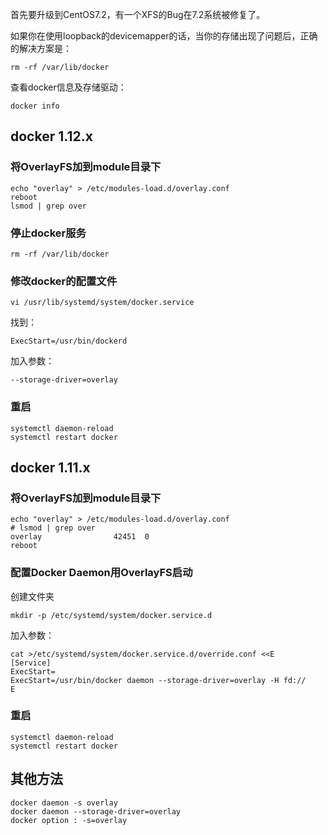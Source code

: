 
首先要升级到CentOS7.2，有一个XFS的Bug在7.2系统被修复了。

如果你在使用loopback的devicemapper的话，当你的存储出现了问题后，正确的解决方案是：

	rm -rf /var/lib/docker

查看docker信息及存储驱动：

	docker info


docker 1.12.x
---

### 将OverlayFS加到module目录下

	echo "overlay" > /etc/modules-load.d/overlay.conf
	reboot
	lsmod | grep over

### 停止docker服务

	rm -rf /var/lib/docker

### 修改docker的配置文件

	vi /usr/lib/systemd/system/docker.service

找到：

	ExecStart=/usr/bin/dockerd

加入参数：

	--storage-driver=overlay


### 重启

	systemctl daemon-reload
	systemctl restart docker


docker 1.11.x
---

### 将OverlayFS加到module目录下

	echo "overlay" > /etc/modules-load.d/overlay.conf
	# lsmod | grep over
	overlay                42451  0
	reboot

### 配置Docker Daemon用OverlayFS启动

创建文件夹

	mkdir -p /etc/systemd/system/docker.service.d
	
加入参数：

	cat >/etc/systemd/system/docker.service.d/override.conf <<E
	[Service] 
	ExecStart= 
	ExecStart=/usr/bin/docker daemon --storage-driver=overlay -H fd:// 
	E

### 重启

	systemctl daemon-reload
	systemctl restart docker


其他方法
---

	docker daemon -s overlay
    docker daemon --storage-driver=overlay
	docker option : -s=overlay
